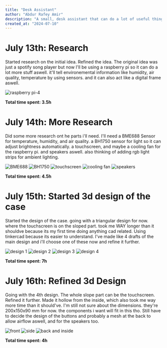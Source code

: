 ```yaml
---
title: "Desk Assistant"
author: "Abdur Rafey Amir"
description: "A small, desk assistant that can do a lot of useful things like playing songs from spotify."
created_at: "2024-07-10"
---
```


# July 13th: Research

Started research on the initial idea. Refined the idea. The original idea was just a spotify song player but now I'll be using a raspberry pi so it can do a lot more stuff aswell. it'll tell environemental information like humidity, air quality, temperature by using sensors. and it can also act like a digital frame aswell.

![raspberry pi-4](image.png)

**Total time spent: 3.5h**

# July 14th: More Research

Did some more research ont he parts i'll need. I'll need a BME688 Sensor for temperature, humidity, and air quality. a BH1750 sensor for light so it can adjust brightness automatically. a touchscreen, and maybe a cooling fan for the raspberry pi. and speakers aswell. also thinking of adding rgb light strips for ambient lighting.

![BME688](image-1.png)
![BH1750](image-2.png)
![touchscreen](image-3.png)
![cooling fan](image-4.png)
![speakers](image-5.png)

**Total time spent: 4.5h**

# July 15th: Started 3d design of the case

Started the design of the case. going with a triangular design for now. where the touchscreen is on the sloped part. took me WAY longer than it shouldve because its my first time doing anything cad related. Using tinkercad because its easier to understand. I've made like 4 drafts of the main design and i'll choose one of these now and refine it further.

![design 1](1.png)
![design 2](2.png)
![design 3](3.png)
![design 4](4.png)

**Total time spent: 7h**

# July 16th: Refined 3d Design

Going with the 4th design. The whole slope part can be the touchscreen. Refined it further. Made it hollow from the inside, which also took me way more time than it should've. I'm still not sure about the dimensions. they're 200x150x90 mm for now. the components i want will fit in this tho. Still have to decide the design of the buttons and probably a mesh at the back to allow airflow aswell, and for the speakers too.


![front](image-6.png)
![side](image-7.png)
![back and inside](image-8.png)

**Total time spent: 4h**